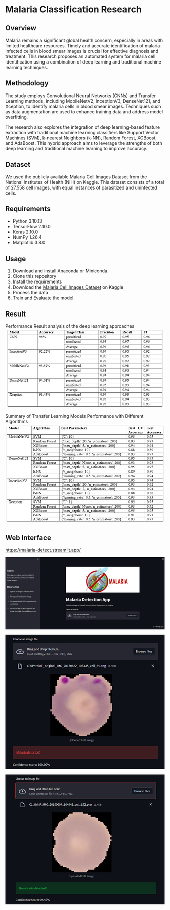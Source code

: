 # Malaria Classification Research

## Overview
Malaria remains a significant global health concern, especially in areas with limited healthcare resources. Timely and accurate identification of malaria-infected cells in blood smear images is crucial for effective diagnosis and treatment. This research proposes an automated system for malaria cell identification using a combination of deep learning and traditional machine learning techniques.

## Methodology
The study employs Convolutional Neural Networks (CNNs) and Transfer Learning methods, including MobileNetV2, InceptionV3, DenseNet121, and Xception, to identify malaria cells in blood smear images. Techniques such as data augmentation are used to enhance training data and address model overfitting.

The research also explores the integration of deep learning-based feature extraction with traditional machine learning classifiers like Support Vector Machines (SVM), k-nearest Neighbors (k-NN), Random Forest, XGBoost, and AdaBoost. This hybrid approach aims to leverage the strengths of both deep learning and traditional machine learning to improve accuracy.

## Dataset
We used the publicly available Malaria Cell Images Dataset from the National Institutes of Health (NIH) on Kaggle. This dataset consists of a total of 27,558 cell images, with equal instances of parasitized and uninfected cells.

## Requirements
* Python 3.10.13
* TensorFlow 2.10.0
* Keras 2.10.0
* NumPy 1.26.4
* Matplotlib 3.8.0

## Usage
1. Download and install Anaconda or Miniconda.
2. Clone this repository
3. Install the requirements
4. Download the [Malaria Cell Images Dataset](https://www.kaggle.com/datasets/iarunava/cell-images-for-detecting-malaria/data) on Kaggle
5. Process the data
6. Train and Evaluate the model

## Result
Performance Result analysis of the deep learning approaches
![alt text](<Performance Result analysis of the deep learning approaches.png>)

Summary of Transfer Learning Models Performance with Different Algorithms
![alt text](<Summary of Transfer Learning Models Performance with Different Algorithms.png>)


## Web Interface
https://malaria-detect.streamlit.app/

![alt text](<App Interface.png>)

![alt text](malaria.png) 

![alt text](<no malaria.png>)
